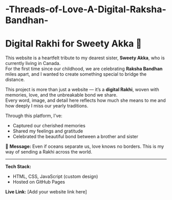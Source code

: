 # -Threads-of-Love-A-Digital-Raksha-Bandhan-
# Digital Rakhi for Sweety Akka 💖

This website is a heartfelt tribute to my dearest sister, **Sweety Akka**, who is currently living in Canada.  
For the first time since our childhood, we are celebrating **Raksha Bandhan** miles apart, and I wanted to create something special to bridge the distance.

This project is more than just a website — it’s a **digital Rakhi**, woven with memories, love, and the unbreakable bond we share.  
Every word, image, and detail here reflects how much she means to me and how deeply I miss our yearly traditions.

Through this platform, I’ve:
- Captured our cherished memories  
- Shared my feelings and gratitude  
- Celebrated the beautiful bond between a brother and sister  

💌 **Message:** Even if oceans separate us, love knows no borders. This is my way of sending a Rakhi across the world.

---

**Tech Stack:**
- HTML, CSS, JavaScript (custom design)
- Hosted on GitHub Pages

**Live Link:** [Add your website link here]

